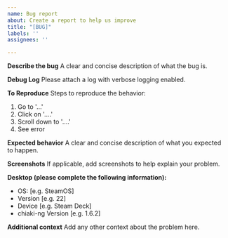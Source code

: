 ```yaml
---
name: Bug report
about: Create a report to help us improve
title: "[BUG]"
labels: ''
assignees: ''

---
```


**Describe the bug**
A clear and concise description of what the bug is.

**Debug Log**
Please attach a log with verbose logging enabled.

**To Reproduce**
Steps to reproduce the behavior:
1. Go to '...'
2. Click on '....'
3. Scroll down to '....'
4. See error

**Expected behavior**
A clear and concise description of what you expected to happen.

**Screenshots**
If applicable, add screenshots to help explain your problem.

**Desktop (please complete the following information):**
 - OS: [e.g. SteamOS]
 - Version [e.g. 22]
 - Device [e.g. Steam Deck]
 - chiaki-ng Version [e.g. 1.6.2]

**Additional context**
Add any other context about the problem here.
